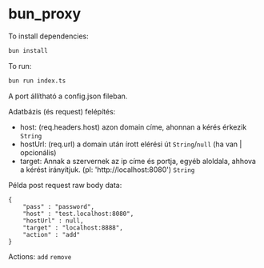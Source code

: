 # bun_proxy

To install dependencies:

```bash
bun install
```

To run:

```bash
bun run index.ts
```

A port állítható a config.json fileban.

Adatbázis (és request) felépítés:
- host: (req.headers.host) azon domain címe, ahonnan a kérés érkezik `String`
- hostUrl: (req.url) a domain után írott elérési út `String`/`null` (ha van | opcionális)
- target: Annak a szervernek az ip címe és portja, egyéb aloldala, ahhova a kérést irányítjuk. (pl: 'http://localhost:8080') `String`

Példa post request raw body data:
```
{
    "pass" : "password",
    "host" : "test.localhost:8080",
    "hostUrl" : null,
    "target" : "localhost:8888",
    "action" : "add"
}
```

Actions: `add` `remove`